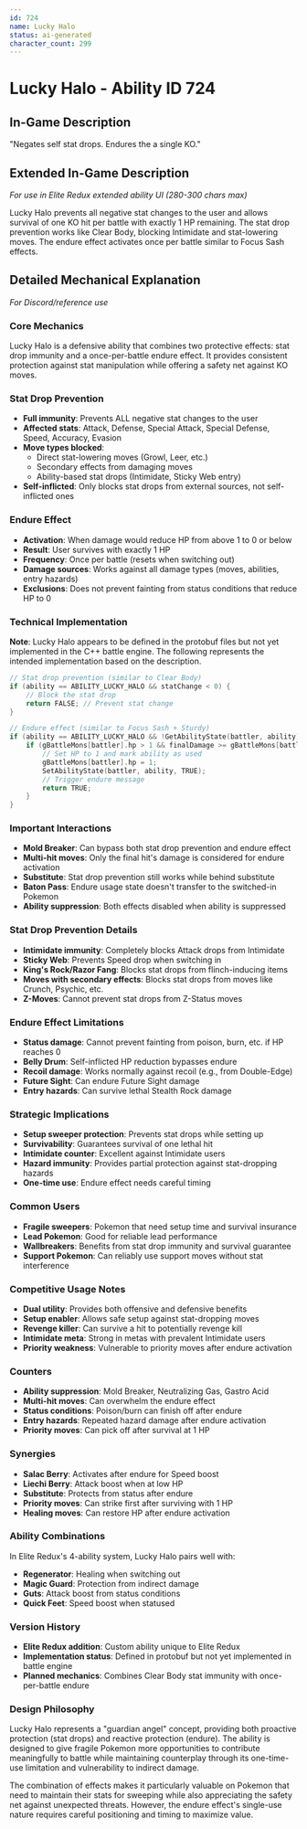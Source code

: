 ```yaml
---
id: 724
name: Lucky Halo
status: ai-generated
character_count: 299
---
```


# Lucky Halo - Ability ID 724

## In-Game Description
"Negates self stat drops. Endures the a single KO."

## Extended In-Game Description
*For use in Elite Redux extended ability UI (280-300 chars max)*

Lucky Halo prevents all negative stat changes to the user and allows survival of one KO hit per battle with exactly 1 HP remaining. The stat drop prevention works like Clear Body, blocking Intimidate and stat-lowering moves. The endure effect activates once per battle similar to Focus Sash effects.

## Detailed Mechanical Explanation
*For Discord/reference use*

### Core Mechanics
Lucky Halo is a defensive ability that combines two protective effects: stat drop immunity and a once-per-battle endure effect. It provides consistent protection against stat manipulation while offering a safety net against KO moves.

### Stat Drop Prevention
- **Full immunity**: Prevents ALL negative stat changes to the user
- **Affected stats**: Attack, Defense, Special Attack, Special Defense, Speed, Accuracy, Evasion
- **Move types blocked**: 
  - Direct stat-lowering moves (Growl, Leer, etc.)
  - Secondary effects from damaging moves
  - Ability-based stat drops (Intimidate, Sticky Web entry)
- **Self-inflicted**: Only blocks stat drops from external sources, not self-inflicted ones

### Endure Effect
- **Activation**: When damage would reduce HP from above 1 to 0 or below
- **Result**: User survives with exactly 1 HP
- **Frequency**: Once per battle (resets when switching out)
- **Damage sources**: Works against all damage types (moves, abilities, entry hazards)
- **Exclusions**: Does not prevent fainting from status conditions that reduce HP to 0

### Technical Implementation
**Note**: Lucky Halo appears to be defined in the protobuf files but not yet implemented in the C++ battle engine. The following represents the intended implementation based on the description.

```c
// Stat drop prevention (similar to Clear Body)
if (ability == ABILITY_LUCKY_HALO && statChange < 0) {
    // Block the stat drop
    return FALSE; // Prevent stat change
}

// Endure effect (similar to Focus Sash + Sturdy)
if (ability == ABILITY_LUCKY_HALO && !GetAbilityState(battler, ability)) {
    if (gBattleMons[battler].hp > 1 && finalDamage >= gBattleMons[battler].hp) {
        // Set HP to 1 and mark ability as used
        gBattleMons[battler].hp = 1;
        SetAbilityState(battler, ability, TRUE);
        // Trigger endure message
        return TRUE;
    }
}
```

### Important Interactions
- **Mold Breaker**: Can bypass both stat drop prevention and endure effect
- **Multi-hit moves**: Only the final hit's damage is considered for endure activation
- **Substitute**: Stat drop prevention still works while behind substitute
- **Baton Pass**: Endure usage state doesn't transfer to the switched-in Pokemon
- **Ability suppression**: Both effects disabled when ability is suppressed

### Stat Drop Prevention Details
- **Intimidate immunity**: Completely blocks Attack drops from Intimidate
- **Sticky Web**: Prevents Speed drop when switching in
- **King's Rock/Razor Fang**: Blocks stat drops from flinch-inducing items
- **Moves with secondary effects**: Blocks stat drops from moves like Crunch, Psychic, etc.
- **Z-Moves**: Cannot prevent stat drops from Z-Status moves

### Endure Effect Limitations
- **Status damage**: Cannot prevent fainting from poison, burn, etc. if HP reaches 0
- **Belly Drum**: Self-inflicted HP reduction bypasses endure
- **Recoil damage**: Works normally against recoil (e.g., from Double-Edge)
- **Future Sight**: Can endure Future Sight damage
- **Entry hazards**: Can survive lethal Stealth Rock damage

### Strategic Implications
- **Setup sweeper protection**: Prevents stat drops while setting up
- **Survivability**: Guarantees survival of one lethal hit
- **Intimidate counter**: Excellent against Intimidate users
- **Hazard immunity**: Provides partial protection against stat-dropping hazards
- **One-time use**: Endure effect needs careful timing

### Common Users
- **Fragile sweepers**: Pokemon that need setup time and survival insurance
- **Lead Pokemon**: Good for reliable lead performance
- **Wallbreakers**: Benefits from stat drop immunity and survival guarantee
- **Support Pokemon**: Can reliably use support moves without stat interference

### Competitive Usage Notes
- **Dual utility**: Provides both offensive and defensive benefits
- **Setup enabler**: Allows safe setup against stat-dropping moves
- **Revenge killer**: Can survive a hit to potentially revenge kill
- **Intimidate meta**: Strong in metas with prevalent Intimidate users
- **Priority weakness**: Vulnerable to priority moves after endure activation

### Counters
- **Ability suppression**: Mold Breaker, Neutralizing Gas, Gastro Acid
- **Multi-hit moves**: Can overwhelm the endure effect
- **Status conditions**: Poison/burn can finish off after endure
- **Entry hazards**: Repeated hazard damage after endure activation
- **Priority moves**: Can pick off after survival at 1 HP

### Synergies
- **Salac Berry**: Activates after endure for Speed boost
- **Liechi Berry**: Attack boost when at low HP
- **Substitute**: Protects from status after endure
- **Priority moves**: Can strike first after surviving with 1 HP
- **Healing moves**: Can restore HP after endure activation

### Ability Combinations
In Elite Redux's 4-ability system, Lucky Halo pairs well with:
- **Regenerator**: Healing when switching out
- **Magic Guard**: Protection from indirect damage
- **Guts**: Attack boost from status conditions
- **Quick Feet**: Speed boost when statused

### Version History
- **Elite Redux addition**: Custom ability unique to Elite Redux
- **Implementation status**: Defined in protobuf but not yet implemented in battle engine
- **Planned mechanics**: Combines Clear Body stat immunity with once-per-battle endure

### Design Philosophy
Lucky Halo represents a "guardian angel" concept, providing both proactive protection (stat drops) and reactive protection (endure). The ability is designed to give fragile Pokemon more opportunities to contribute meaningfully to battle while maintaining counterplay through its one-time-use limitation and vulnerability to indirect damage.

The combination of effects makes it particularly valuable on Pokemon that need to maintain their stats for sweeping while also appreciating the safety net against unexpected threats. However, the endure effect's single-use nature requires careful positioning and timing to maximize value.